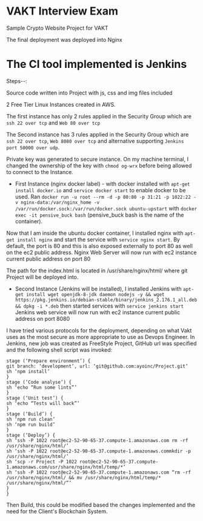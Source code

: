 # VAKT Interview Exam
Sample Crypto Website Project for VAKT

The final deployment was deployed into Nginx

# The CI tool implemented is Jenkins

Steps--:

Source code written into Project with js, css and img files included

2 Free Tier Linux Instances created in AWS.

The first instance has only 2 rules applied in the Security Group which are ```ssh 22 over tcp``` and ```Web 80 over tcp```

The Second instance has 3 rules applied in the Security Group which are ```ssh 22 over tcp```, ```Web 8080 over tcp``` and alternative supporting ```Jenkins port 50000 over udp```. 

Private key was generated to secure instance. On my machine terminal, I changed the ownership of the key with ```chmod og-wrx``` before being allowed to connect to the Instance.

- First Instance (nginx docker label) - with docker installed with  ```apt-get install docker.io``` and ```service docker start``` to enable docker to be used. Ran ```docker run -u root --rm -d -p 80:80 -p 31:21 -p 1022:22 -v nginx-data:/var/nginx_home -v /var/run/docker.sock:/var/run/docker.sock ubuntu-upstart``` with ```docker exec -it pensive_buck bash``` (pensive_buck bash is the name of the container).

Now that I am inside the ubuntu docker container, I installed nginx with ```apt-get install nginx``` and start the service with ```service nginx start```. By default, the port is 80 and this is also exposed externally to port 80 as well on the ec2 public address.
Nginx Web Server will now run with ec2 instance current public address on port 80


The path for the index.html is located in /usr/share/nginx/html/ where git Project will be deployed into.

- Second Instance (Jenkins will be installed), I installed Jenkins with ```apt-get install wget openjdk-8-jdk daemon nodejs -y && wget https://pkg.jenkins.io/debian-stable/binary/jenkins_2.176.1_all.deb && dpkg -i *.deb``` then started services with ```service jenkins start```
Jenkins web service will now run with ec2 instance current public address on port 8080

I have tried various protocols for the deployment, depending on what Vakt uses as the most secure as more appropriate to use as Devops Engineer.
In Jenkins, new job was created as FreeStyle Project, GitHub url was specified and the following shell script was invoked:

```node {
stage (‘Prepare environment’) {
git branch: ‘development’, url: ‘git@github.com:ayoinc/Project.git’
sh ‘npm install’
}
stage (‘Code analyse’) {
sh ‘echo “Run some lints”’
}
stage (‘Unit test’) {
sh ‘echo “Tests will back”’
}
stage (‘Build’) {
sh ‘npm run clean’
sh ‘npm run build’
}
stage (‘Deploy’) {
sh ‘ssh -P 1022 root@ec2-52-90-65-37.compute-1.amazonaws.com rm -rf /usr/share/nginx/html/’
sh ‘ssh -P 1022 root@ec2-52-90-65-37.compute-1.amazonaws.commkdir -p /usr/share/nginx/html/’
sh ‘scp -r Project -P 1022 root@ec2-52-90-65-37.compute-1.amazonaws.com/usr/share/nginx/html/temp/*’
sh ‘ssh -P 1022 root@ec2-52-90-65-37.compute-1.amazonaws.com “rm -rf /usr/share/nginx/html/ && mv /usr/share/nginx/html/temp/* /usr/share/nginx/html/”’
}
}
```

Then Build, this could be modified based the changes implemented and the need for the Client's Blockchain System.
